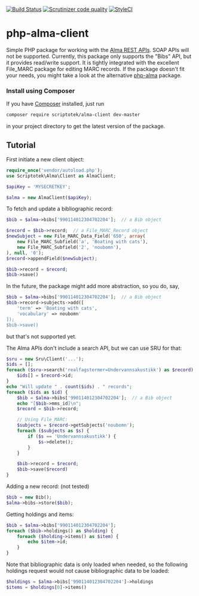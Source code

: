 [![Build Status](https://img.shields.io/travis/scriptotek/php-alma-client.svg)](https://travis-ci.org/scriptotek/php-alma-client)
[![Scrutinizer code quality](https://scrutinizer-ci.com/g/scriptotek/php-alma-client/badges/quality-score.png?b=master)](https://scrutinizer-ci.com/g/scriptotek/php-alma-client/?branch=master)
[![StyleCI](https://styleci.io/repos/35571779/shield)](https://styleci.io/repos/35571779)

# php-alma-client

Simple PHP package for working with the [Alma REST APIs](https://developers.exlibrisgroup.com/alma/apis).
SOAP APIs will not be supported.
Currently, this package only supports the "Bibs" API, but it provides read/write support.
It is tightly integrated with the excellent File_MARC package for editing MARC records.
If the package doesn't fit your needs, you might take a look at the alternative
[php-alma](https://github.com/BCLibraries/php-alma) package.

### Install using Composer

If you have [Composer](https://getcomposer.org) installed, just run

```bash
composer require scriptotek/alma-client dev-master
```

in your project directory to get the latest version of the package.

## Tutorial

First initiate a new client object:

```php
require_once('vendor/autoload.php');
use Scriptotek\Alma\Client as AlmaClient;

$apiKey = 'MYSECRETKEY';

$alma = new AlmaClient($apiKey);
```

To fetch and update a bibliographic record:

```php
$bib = $alma->bibs['990114012304702204'];  // a Bib object

$record = $bib->record;  // a File_MARC_Record object
$newSubject = new File_MARC_Data_Field('650', array(
    new File_MARC_Subfield('a', 'Boating with cats'),
    new File_MARC_Subfield('2', 'noubomn'),
), null, '0');
$record->appendField($newSubject);

$bib->record = $record;
$bib->save()
```

In the future, the package might add more abstraction, so you
do, say,


```php
$bib = $alma->bibs['990114012304702204'];  // a Bib object
$bib->record->subjects->add([
	'term' => 'Boating with cats',
	'vocabulary' => noubomn'
]);
$bib->save()
```

but that's not supported yet.

The Alma APIs don't include a search API, but we can use SRU for that:

```php
$sru = new Sru\Client('...');
$ids = [];
foreach ($sru->search('realfagstermer=Undervannsakustikk') as $record) {
	$ids[] = $record->id;
}
echo "Will update " . count($ids) . " records";
foreach ($ids as $id) {
	$bib = $alma->bibs['990114012304702204'];  // a Bib object
	echo "[$bib->mms_id]\n";
	$record = $bib->record;

	// Using File_MARC:
	$subjects = $record->getSubjects('noubomn');
	foreach ($subjects as $s) {
		if ($s == 'Undervannsakustikk') {
			$s->delete();
		}
	}

	$bib->record = $record;
	$bib->save($record)
}
```


Adding a new record: (not tested)

```php
$bib = new Bib();
$alma->bibs->store($bib);
```

Getting holdings and items:

```php
$bib = $alma->bibs['990114012304702204'];
foreach ($bib->holdings() as $holding) {
    foreach ($holding->items() as $item) {
        echo $item->id;
    }
}
```


Note that bibliographic data is only loaded when needed,
so the following holdings request would not cause bibliographic
data to be loaded:

```php
$holdings = $alma->bibs['990114012304702204']->holdings
$items = $holdings[0]->items()
```

